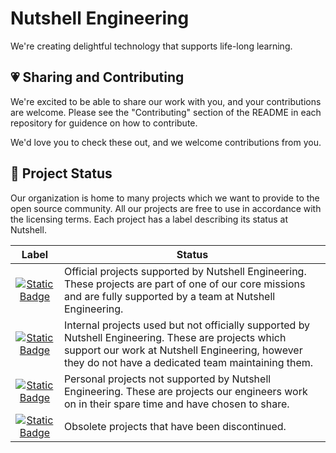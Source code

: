 # Nutshell Engineering

We're creating delightful technology that supports life-long learning.

## 💗 Sharing and Contributing

We're excited to be able to share our work with you, and your contributions are welcome. Please see the "Contributing" section of the README in each repository for guidence on how to contribute.

We'd love you to check these out, and we welcome contributions from you.

## 🌟 Project Status

Our organization is home to many projects which we want to provide to the open source community. All our projects are free to use in accordance with the licensing
terms. Each project has a label describing its status at Nutshell.

| Label | Status |
|:-----:|--------|
| [![Static Badge](https://img.shields.io/badge/Nutshell_Engineering-Official-gold?logo=okta)](https://github.com/search?q=org%3ANutshellEngineering+topic%3Aofficial&type=repositories) | Official projects supported by Nutshell Engineering. These projects are part of one of our core missions and are fully supported by a team at Nutshell Engineering. |
| [![Static Badge](https://img.shields.io/badge/Nutshell_Engineering-Internal-green?logo=okta)](https://github.com/search?q=org%3ANutshellEngineering+topic%3Ainternal&type=repositories) | Internal projects used but not officially supported by Nutshell Engineering. These are projects which support our work at Nutshell Engineering, however they do not have a dedicated team maintaining them. |
| [![Static Badge](https://img.shields.io/badge/Nutshell_Engineering-Personal-blue?logo=okta)](https://github.com/search?q=org%3ANutshellEngineering+topic%3Apersonal&type=repositories) | Personal projects not supported by Nutshell Engineering. These are projects our engineers work on in their spare time and have chosen to share. |
| [![Static Badge](https://img.shields.io/badge/Nutshell_Engineering-Discontinued-silver?logo=okta)](https://github.com/search?q=org%NutshellEngineering+topic%3Aobsolete&type=repositories) | Obsolete projects that have been discontinued. |
